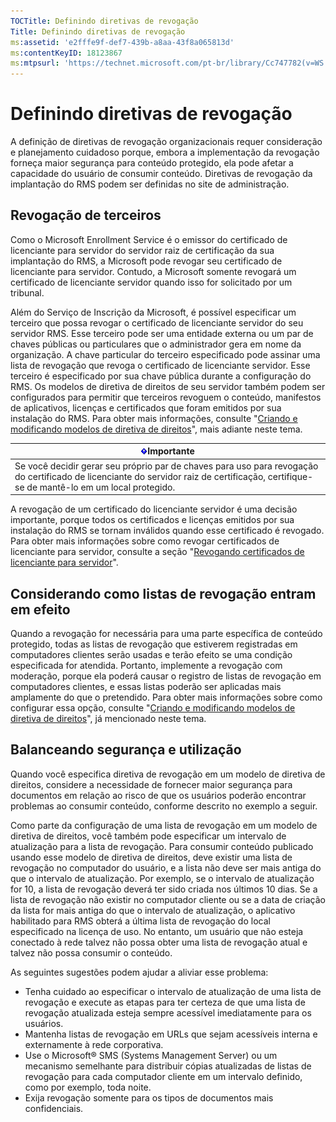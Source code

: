 ```yaml
---
TOCTitle: Definindo diretivas de revogação
Title: Definindo diretivas de revogação
ms:assetid: 'e2fffe9f-def7-439b-a8aa-43f8a065813d'
ms:contentKeyID: 18123867
ms:mtpsurl: 'https://technet.microsoft.com/pt-br/library/Cc747782(v=WS.10)'
---
```


Definindo diretivas de revogação
================================

A definição de diretivas de revogação organizacionais requer consideração e planejamento cuidadoso porque, embora a implementação da revogação forneça maior segurança para conteúdo protegido, ela pode afetar a capacidade do usuário de consumir conteúdo. Diretivas de revogação da implantação do RMS podem ser definidas no site de administração.

Revogação de terceiros
----------------------

Como o Microsoft Enrollment Service é o emissor do certificado de licenciante para servidor do servidor raiz de certificação da sua implantação do RMS, a Microsoft pode revogar seu certificado de licenciante para servidor. Contudo, a Microsoft somente revogará um certificado de licenciante servidor quando isso for solicitado por um tribunal.

Além do Serviço de Inscrição da Microsoft, é possível especificar um terceiro que possa revogar o certificado de licenciante servidor do seu servidor RMS. Esse terceiro pode ser uma entidade externa ou um par de chaves públicas ou particulares que o administrador gera em nome da organização. A chave particular do terceiro especificado pode assinar uma lista de revogação que revoga o certificado de licenciante servidor. Esse terceiro é especificado por sua chave pública durante a configuração do RMS. Os modelos de diretiva de direitos de seu servidor também podem ser configurados para permitir que terceiros revoguem o conteúdo, manifestos de aplicativos, licenças e certificados que foram emitidos por sua instalação do RMS. Para obter mais informações, consulte "[Criando e modificando modelos de diretiva de direitos](https://technet.microsoft.com/6014176f-ef71-4d29-b3e3-da129c18563d)", mais adiante neste tema.

| ![](images/Cc747782.Important(WS.10).gif)Importante                                                                                                         |
|------------------------------------------------------------------------------------------------------------------------------------------------------------------------------------------|
| Se você decidir gerar seu próprio par de chaves para uso para revogação do certificado de licenciante do servidor raiz de certificação, certifique-se de mantê-lo em um local protegido. |

A revogação de um certificado do licenciante servidor é uma decisão importante, porque todos os certificados e licenças emitidos por sua instalação do RMS se tornam inválidos quando esse certificado é revogado. Para obter mais informações sobre como revogar certificados de licenciante para servidor, consulte a seção "[Revogando certificados de licenciante para servidor](https://technet.microsoft.com/8020861d-d196-4431-8282-044675ef5616)".

Considerando como listas de revogação entram em efeito
------------------------------------------------------

Quando a revogação for necessária para uma parte específica de conteúdo protegido, todas as listas de revogação que estiverem registradas em computadores clientes serão usadas e terão efeito se uma condição especificada for atendida. Portanto, implemente a revogação com moderação, porque ela poderá causar o registro de listas de revogação em computadores clientes, e essas listas poderão ser aplicadas mais amplamente do que o pretendido. Para obter mais informações sobre como configurar essa opção, consulte "[Criando e modificando modelos de diretiva de direitos](https://technet.microsoft.com/6014176f-ef71-4d29-b3e3-da129c18563d)", já mencionado neste tema.

Balanceando segurança e utilização
----------------------------------

Quando você especifica diretiva de revogação em um modelo de diretiva de direitos, considere a necessidade de fornecer maior segurança para documentos em relação ao risco de que os usuários poderão encontrar problemas ao consumir conteúdo, conforme descrito no exemplo a seguir.

Como parte da configuração de uma lista de revogação em um modelo de diretiva de direitos, você também pode especificar um intervalo de atualização para a lista de revogação. Para consumir conteúdo publicado usando esse modelo de diretiva de direitos, deve existir uma lista de revogação no computador do usuário, e a lista não deve ser mais antiga do que o intervalo de atualização. Por exemplo, se o intervalo de atualização for 10, a lista de revogação deverá ter sido criada nos últimos 10 dias. Se a lista de revogação não existir no computador cliente ou se a data de criação da lista for mais antiga do que o intervalo de atualização, o aplicativo habilitado para RMS obterá a última lista de revogação do local especificado na licença de uso. No entanto, um usuário que não esteja conectado à rede talvez não possa obter uma lista de revogação atual e talvez não possa consumir o conteúdo.

As seguintes sugestões podem ajudar a aliviar esse problema:

-   Tenha cuidado ao especificar o intervalo de atualização de uma lista de revogação e execute as etapas para ter certeza de que uma lista de revogação atualizada esteja sempre acessível imediatamente para os usuários.
-   Mantenha listas de revogação em URLs que sejam acessíveis interna e externamente à rede corporativa.
-   Use o Microsoft® SMS (Systems Management Server) ou um mecanismo semelhante para distribuir cópias atualizadas de listas de revogação para cada computador cliente em um intervalo definido, como por exemplo, toda noite.
-   Exija revogação somente para os tipos de documentos mais confidenciais.
